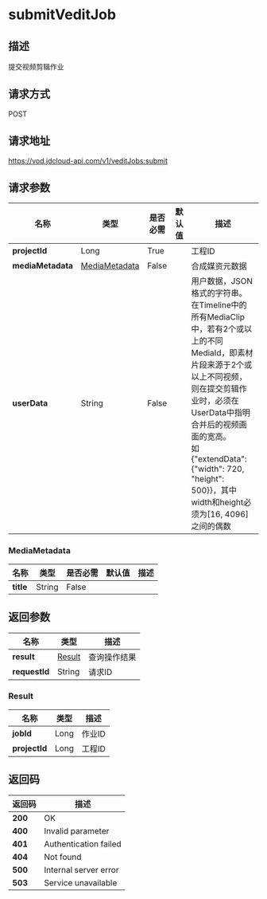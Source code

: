 # submitVeditJob


## 描述
提交视频剪辑作业

## 请求方式
POST

## 请求地址
https://vod.jdcloud-api.com/v1/veditJobs:submit


## 请求参数
|名称|类型|是否必需|默认值|描述|
|---|---|---|---|---|
|**projectId**|Long|True| |工程ID|
|**mediaMetadata**|[MediaMetadata](submitveditjob#mediametadata)|False| |合成媒资元数据|
|**userData**|String|False| |用户数据，JSON格式的字符串。<br>在Timeline中的所有MediaClip中，若有2个或以上的不同MediaId，即素材片段来源于2个或以上不同视频，则在提交剪辑作业时，必须在UserData中指明合并后的视频画面的宽高。<br>如 {\"extendData\": {\"width\": 720, \"height\": 500}}，其中width和height必须为[16, 4096]之间的偶数<br>|

### <div id="mediametadata">MediaMetadata</div>
|名称|类型|是否必需|默认值|描述|
|---|---|---|---|---|
|**title**|String|False| | |

## 返回参数
|名称|类型|描述|
|---|---|---|
|**result**|[Result](submitveditjob#result)|查询操作结果|
|**requestId**|String|请求ID|

### <div id="result">Result</div>
|名称|类型|描述|
|---|---|---|
|**jobId**|Long|作业ID|
|**projectId**|Long|工程ID|

## 返回码
|返回码|描述|
|---|---|
|**200**|OK|
|**400**|Invalid parameter|
|**401**|Authentication failed|
|**404**|Not found|
|**500**|Internal server error|
|**503**|Service unavailable|
